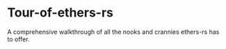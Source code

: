 # Tour-of-ethers-rs
A comprehensive walkthrough of all the nooks and crannies ethers-rs has to offer. 
